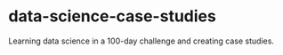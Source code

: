 # data-science-case-studies
Learning data science in a 100-day challenge and creating case studies.
